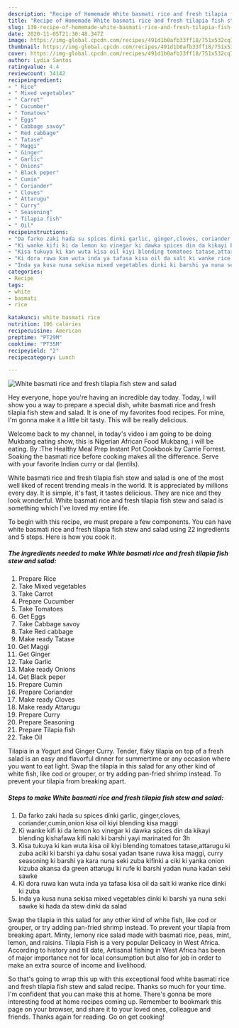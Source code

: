 ```yaml
---
description: "Recipe of Homemade White basmati rice and fresh tilapia fish stew and salad"
title: "Recipe of Homemade White basmati rice and fresh tilapia fish stew and salad"
slug: 130-recipe-of-homemade-white-basmati-rice-and-fresh-tilapia-fish-stew-and-salad
date: 2020-11-05T21:30:48.347Z
image: https://img-global.cpcdn.com/recipes/491d1b0afb33ff18/751x532cq70/white-basmati-rice-and-fresh-tilapia-fish-stew-and-salad-recipe-main-photo.jpg
thumbnail: https://img-global.cpcdn.com/recipes/491d1b0afb33ff18/751x532cq70/white-basmati-rice-and-fresh-tilapia-fish-stew-and-salad-recipe-main-photo.jpg
cover: https://img-global.cpcdn.com/recipes/491d1b0afb33ff18/751x532cq70/white-basmati-rice-and-fresh-tilapia-fish-stew-and-salad-recipe-main-photo.jpg
author: Lydia Santos
ratingvalue: 4.4
reviewcount: 34142
recipeingredient:
- " Rice"
- " Mixed vegetables"
- " Carrot"
- " Cucumber"
- " Tomatoes"
- " Eggs"
- " Cabbage savoy"
- " Red cabbage"
- " Tatase"
- " Maggi"
- " Ginger"
- " Garlic"
- " Onions"
- " Black peper"
- " Cumin"
- " Coriander"
- " Cloves"
- " Attarugu"
- " Curry"
- " Seasoning"
- " Tilapia fish"
- " Oil"
recipeinstructions:
- "Da farko zaki hada su spices dinki garlic, ginger,cloves, coriander,cumin,onion kisa oil kiyi blending kisa maggi"
- "Ki wanke kifi ki da lemon ko vinegar ki dawka spices din da kikayi blending kishafawa kifi naki ki barshi yayi marinated for 3h"
- "Kisa tukuya ki kan wuta kisa oil kiyi blending tomatoes tatase,attarugu ki zuba aciki ki barshi ya dahu sosai yadan tsane ruwa kisa maggi, curry seasoning ki barshi ya kara nuna seki zuba kifinki a ciki ki yanka onion kizuba akansa da green attarugu ki rufe ki barshi yadan nuna kadan seki sawke"
- "Ki dora ruwa kan wuta inda ya tafasa kisa oil da salt ki wanke rice dinki ki zuba"
- "Inda ya kusa nuna sekisa mixed vegetables dinki ki barshi ya nuna seki sawke ki hada da stew dinki da salad"
categories:
- Recipe
tags:
- white
- basmati
- rice

katakunci: white basmati rice 
nutrition: 106 calories
recipecuisine: American
preptime: "PT29M"
cooktime: "PT35M"
recipeyield: "2"
recipecategory: Lunch

---
```



![White basmati rice and fresh tilapia fish stew and salad](https://img-global.cpcdn.com/recipes/491d1b0afb33ff18/751x532cq70/white-basmati-rice-and-fresh-tilapia-fish-stew-and-salad-recipe-main-photo.jpg)

Hey everyone, hope you're having an incredible day today. Today, I will show you a way to prepare a special dish, white basmati rice and fresh tilapia fish stew and salad. It is one of my favorites food recipes. For mine, I'm gonna make it a little bit tasty. This will be really delicious.

Welcome back to my channel, in today&#39;s video i am going to be doing Mukbang eating show, this is Nigerian African Food Mukbang, i will be eating. By :The Healthy Meal Prep Instant Pot Cookbook by Carrie Forrest. Soaking the basmati rice before cooking makes all the difference. Serve with your favorite Indian curry or dal (lentils).

White basmati rice and fresh tilapia fish stew and salad is one of the most well liked of recent trending meals in the world. It is appreciated by millions every day. It is simple, it's fast, it tastes delicious. They are nice and they look wonderful. White basmati rice and fresh tilapia fish stew and salad is something which I've loved my entire life.


To begin with this recipe, we must prepare a few components. You can have white basmati rice and fresh tilapia fish stew and salad using 22 ingredients and 5 steps. Here is how you cook it.

<!--inarticleads1-->

##### The ingredients needed to make White basmati rice and fresh tilapia fish stew and salad:

1. Prepare  Rice
1. Take  Mixed vegetables
1. Take  Carrot
1. Prepare  Cucumber
1. Take  Tomatoes
1. Get  Eggs
1. Take  Cabbage savoy
1. Take  Red cabbage
1. Make ready  Tatase
1. Get  Maggi
1. Get  Ginger
1. Take  Garlic
1. Make ready  Onions
1. Get  Black peper
1. Prepare  Cumin
1. Prepare  Coriander
1. Make ready  Cloves
1. Make ready  Attarugu
1. Prepare  Curry
1. Prepare  Seasoning
1. Prepare  Tilapia fish
1. Take  Oil


Tilapia in a Yogurt and Ginger Curry. Tender, flaky tilapia on top of a fresh salad is an easy and flavorful dinner for summertime or any occasion where you want to eat light. Swap the tilapia in this salad for any other kind of white fish, like cod or grouper, or try adding pan-fried shrimp instead. To prevent your tilapia from breaking apart. 

<!--inarticleads2-->

##### Steps to make White basmati rice and fresh tilapia fish stew and salad:

1. Da farko zaki hada su spices dinki garlic, ginger,cloves, coriander,cumin,onion kisa oil kiyi blending kisa maggi
1. Ki wanke kifi ki da lemon ko vinegar ki dawka spices din da kikayi blending kishafawa kifi naki ki barshi yayi marinated for 3h
1. Kisa tukuya ki kan wuta kisa oil kiyi blending tomatoes tatase,attarugu ki zuba aciki ki barshi ya dahu sosai yadan tsane ruwa kisa maggi, curry seasoning ki barshi ya kara nuna seki zuba kifinki a ciki ki yanka onion kizuba akansa da green attarugu ki rufe ki barshi yadan nuna kadan seki sawke
1. Ki dora ruwa kan wuta inda ya tafasa kisa oil da salt ki wanke rice dinki ki zuba
1. Inda ya kusa nuna sekisa mixed vegetables dinki ki barshi ya nuna seki sawke ki hada da stew dinki da salad


Swap the tilapia in this salad for any other kind of white fish, like cod or grouper, or try adding pan-fried shrimp instead. To prevent your tilapia from breaking apart. Minty, lemony rice salad made with basmati rice, peas, mint, lemon, and raisins. Tilapia Fish is a very popular Delicacy in West Africa. According to history and till date, Artisanal fishing in West Africa has been of major importance not for local consumption but also for job in order to make an extra source of income and livelihood. 

So that's going to wrap this up with this exceptional food white basmati rice and fresh tilapia fish stew and salad recipe. Thanks so much for your time. I'm confident that you can make this at home. There's gonna be more interesting food at home recipes coming up. Remember to bookmark this page on your browser, and share it to your loved ones, colleague and friends. Thanks again for reading. Go on get cooking!
